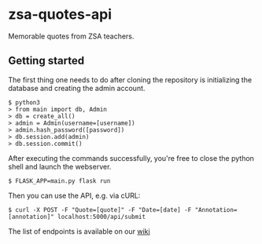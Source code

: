 # zsa-quotes-api
Memorable quotes from ZSA teachers.

## Getting started
The first thing one needs to do after cloning the repository is initializing the database and creating the admin account.

```
$ python3
> from main import db, Admin
> db = create_all()
> admin = Admin(username=[username])
> admin.hash_password([password])
> db.session.add(admin)
> db.session.commit()
```

After executing the commands successfully, you're free to close the python shell and launch the webserver.

```
$ FLASK_APP=main.py flask run
```

Then you can use the API, e.g. via cURL:
```
$ curl -X POST -F "Quote=[quote]" -F "Date=[date] -F "Annotation=[annotation]" localhost:5000/api/submit
```

The list of endpoints is available on our [wiki](https://github.com/room23studios/wal-quotes/wiki)
